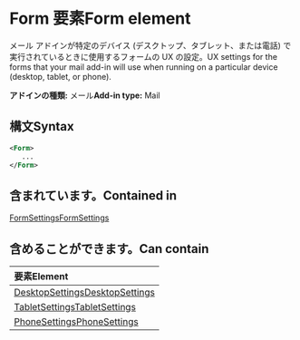 # <a name="form-element"></a><span data-ttu-id="4be42-101">Form 要素</span><span class="sxs-lookup"><span data-stu-id="4be42-101">Form element</span></span>

<span data-ttu-id="4be42-102">メール アドインが特定のデバイス (デスクトップ、タブレット、または電話) で実行されているときに使用するフォームの UX の設定。</span><span class="sxs-lookup"><span data-stu-id="4be42-102">UX settings for the forms that your mail add-in will use when running on a particular device (desktop, tablet, or phone).</span></span>

<span data-ttu-id="4be42-103">**アドインの種類:** メール</span><span class="sxs-lookup"><span data-stu-id="4be42-103">**Add-in type:** Mail</span></span>

## <a name="syntax"></a><span data-ttu-id="4be42-104">構文</span><span class="sxs-lookup"><span data-stu-id="4be42-104">Syntax</span></span>

```XML
<Form>
   ...
</Form>
```

## <a name="contained-in"></a><span data-ttu-id="4be42-105">含まれています。</span><span class="sxs-lookup"><span data-stu-id="4be42-105">Contained in</span></span>

[<span data-ttu-id="4be42-106">FormSettings</span><span class="sxs-lookup"><span data-stu-id="4be42-106">FormSettings</span></span>](formsettings.md)


## <a name="can-contain"></a><span data-ttu-id="4be42-107">含めることができます。</span><span class="sxs-lookup"><span data-stu-id="4be42-107">Can contain</span></span>

|<span data-ttu-id="4be42-108">**要素**</span><span class="sxs-lookup"><span data-stu-id="4be42-108">**Element**</span></span>|
|:-----|
|[<span data-ttu-id="4be42-109">DesktopSettings</span><span class="sxs-lookup"><span data-stu-id="4be42-109">DesktopSettings</span></span>](desktopsettings.md)|
|[<span data-ttu-id="4be42-110">TabletSettings</span><span class="sxs-lookup"><span data-stu-id="4be42-110">TabletSettings</span></span>](tabletsettings.md)|
|[<span data-ttu-id="4be42-111">PhoneSettings</span><span class="sxs-lookup"><span data-stu-id="4be42-111">PhoneSettings</span></span>](phonesettings.md)|
